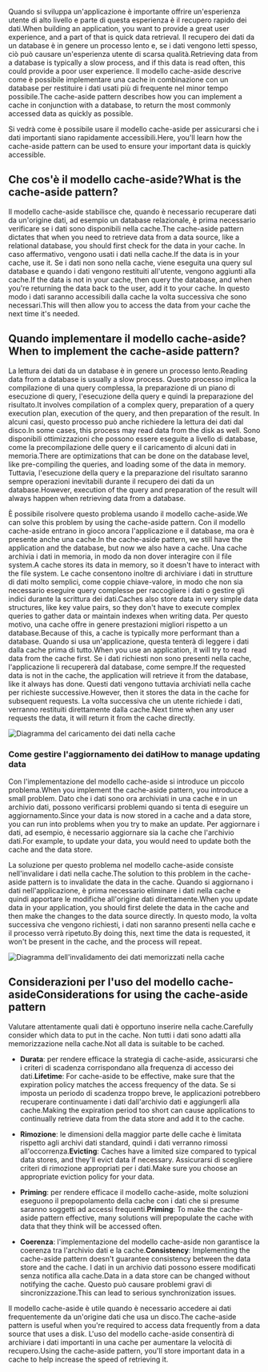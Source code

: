 <span data-ttu-id="eb8a8-101">Quando si sviluppa un'applicazione è importante offrire un'esperienza utente di alto livello e parte di questa esperienza è il recupero rapido dei dati.</span><span class="sxs-lookup"><span data-stu-id="eb8a8-101">When building an application, you want to provide a great user experience, and a part of that is quick data retrieval.</span></span> <span data-ttu-id="eb8a8-102">Il recupero dei dati da un database è in genere un processo lento e, se i dati vengono letti spesso, ciò può causare un'esperienza utente di scarsa qualità.</span><span class="sxs-lookup"><span data-stu-id="eb8a8-102">Retrieving data from a database is typically a slow process, and if this data is read often, this could provide a poor user experience.</span></span> <span data-ttu-id="eb8a8-103">Il modello cache-aside descrive come è possibile implementare una cache in combinazione con un database per restituire i dati usati più di frequente nel minor tempo possibile.</span><span class="sxs-lookup"><span data-stu-id="eb8a8-103">The cache-aside pattern describes how you can implement a cache in conjunction with a database, to return the most commonly accessed data as quickly as possible.</span></span>

<span data-ttu-id="eb8a8-104">Si vedrà come è possibile usare il modello cache-aside per assicurarsi che i dati importanti siano rapidamente accessibili.</span><span class="sxs-lookup"><span data-stu-id="eb8a8-104">Here, you'll learn how the cache-aside pattern can be used to ensure your important data is quickly accessible.</span></span>

## <a name="what-is-the-cache-aside-pattern"></a><span data-ttu-id="eb8a8-105">Che cos'è il modello cache-aside?</span><span class="sxs-lookup"><span data-stu-id="eb8a8-105">What is the cache-aside pattern?</span></span>

<span data-ttu-id="eb8a8-106">Il modello cache-aside stabilisce che, quando è necessario recuperare dati da un'origine dati, ad esempio un database relazionale, è prima necessario verificare se i dati sono disponibili nella cache.</span><span class="sxs-lookup"><span data-stu-id="eb8a8-106">The cache-aside pattern dictates that when you need to retrieve data from a data source, like a relational database, you should first check for the data in your cache.</span></span> <span data-ttu-id="eb8a8-107">In caso affermativo, vengono usati i dati nella cache.</span><span class="sxs-lookup"><span data-stu-id="eb8a8-107">If the data is in your cache, use it.</span></span> <span data-ttu-id="eb8a8-108">Se i dati non sono nella cache, viene eseguita una query sul database e quando i dati vengono restituiti all'utente, vengono aggiunti alla cache.</span><span class="sxs-lookup"><span data-stu-id="eb8a8-108">If the data is not in your cache, then query the database, and when you're returning the data back to the user, add it to your cache.</span></span> <span data-ttu-id="eb8a8-109">In questo modo i dati saranno accessibili dalla cache la volta successiva che sono necessari.</span><span class="sxs-lookup"><span data-stu-id="eb8a8-109">This will then allow you to access the data from your cache the next time it's needed.</span></span>

## <a name="when-to-implement-the-cache-aside-pattern"></a><span data-ttu-id="eb8a8-110">Quando implementare il modello cache-aside?</span><span class="sxs-lookup"><span data-stu-id="eb8a8-110">When to implement the cache-aside pattern?</span></span>

<span data-ttu-id="eb8a8-111">La lettura dei dati da un database è in genere un processo lento.</span><span class="sxs-lookup"><span data-stu-id="eb8a8-111">Reading data from a database is usually a slow process.</span></span> <span data-ttu-id="eb8a8-112">Questo processo implica la compilazione di una query complessa, la preparazione di un piano di esecuzione di query, l'esecuzione della query e quindi la preparazione del risultato.</span><span class="sxs-lookup"><span data-stu-id="eb8a8-112">It involves compilation of a complex query, preparation of a query execution plan, execution of the query, and then preparation of the result.</span></span> <span data-ttu-id="eb8a8-113">In alcuni casi, questo processo può anche richiedere la lettura dei dati dal disco.</span><span class="sxs-lookup"><span data-stu-id="eb8a8-113">In some cases, this process may read data from the disk as well.</span></span> <span data-ttu-id="eb8a8-114">Sono disponibili ottimizzazioni che possono essere eseguite a livello di database, come la precompilazione delle query e il caricamento di alcuni dati in memoria.</span><span class="sxs-lookup"><span data-stu-id="eb8a8-114">There are optimizations that can be done on the database level, like pre-compiling the queries, and loading some of the data in memory.</span></span> <span data-ttu-id="eb8a8-115">Tuttavia, l'esecuzione della query e la preparazione del risultato saranno sempre operazioni inevitabili durante il recupero dei dati da un database.</span><span class="sxs-lookup"><span data-stu-id="eb8a8-115">However, execution of the query and preparation of the result will always happen when retrieving data from a database.</span></span>

<span data-ttu-id="eb8a8-116">È possibile risolvere questo problema usando il modello cache-aside.</span><span class="sxs-lookup"><span data-stu-id="eb8a8-116">We can solve this problem by using the cache-aside pattern.</span></span> <span data-ttu-id="eb8a8-117">Con il modello cache-aside entrano in gioco ancora l'applicazione e il database, ma ora è presente anche una cache.</span><span class="sxs-lookup"><span data-stu-id="eb8a8-117">In the cache-aside pattern, we still have the application and the database, but now we also have a cache.</span></span> <span data-ttu-id="eb8a8-118">Una cache archivia i dati in memoria, in modo da non dover interagire con il file system.</span><span class="sxs-lookup"><span data-stu-id="eb8a8-118">A cache stores its data in memory, so it doesn't have to interact with the file system.</span></span> <span data-ttu-id="eb8a8-119">Le cache consentono inoltre di archiviare i dati in strutture di dati molto semplici, come coppie chiave-valore, in modo che non sia necessario eseguire query complesse per raccogliere i dati o gestire gli indici durante la scrittura dei dati.</span><span class="sxs-lookup"><span data-stu-id="eb8a8-119">Caches also store data in very simple data structures, like key value pairs, so they don't have to execute complex queries to gather data or maintain indexes when writing data.</span></span> <span data-ttu-id="eb8a8-120">Per questo motivo, una cache offre in genere prestazioni migliori rispetto a un database.</span><span class="sxs-lookup"><span data-stu-id="eb8a8-120">Because of this, a cache is typically more performant than a database.</span></span> <span data-ttu-id="eb8a8-121">Quando si usa un'applicazione, questa tenterà di leggere i dati dalla cache prima di tutto.</span><span class="sxs-lookup"><span data-stu-id="eb8a8-121">When you use an application, it will try to read data from the cache first.</span></span> <span data-ttu-id="eb8a8-122">Se i dati richiesti non sono presenti nella cache, l'applicazione li recupererà dal database, come sempre.</span><span class="sxs-lookup"><span data-stu-id="eb8a8-122">If the requested data is not in the cache, the application will retrieve it from the database, like it always has done.</span></span> <span data-ttu-id="eb8a8-123">Questi dati vengono tuttavia archiviati nella cache per richieste successive.</span><span class="sxs-lookup"><span data-stu-id="eb8a8-123">However, then it stores the data in the cache for subsequent requests.</span></span> <span data-ttu-id="eb8a8-124">La volta successiva che un utente richiede i dati, verranno restituiti direttamente dalla cache.</span><span class="sxs-lookup"><span data-stu-id="eb8a8-124">Next time when any user requests the data, it will return it from the cache directly.</span></span>

![Diagramma del caricamento dei dati nella cache](../media/8-cache-aside-set-cache.png)

### <a name="how-to-manage-updating-data"></a><span data-ttu-id="eb8a8-126">Come gestire l'aggiornamento dei dati</span><span class="sxs-lookup"><span data-stu-id="eb8a8-126">How to manage updating data</span></span>

<span data-ttu-id="eb8a8-127">Con l'implementazione del modello cache-aside si introduce un piccolo problema.</span><span class="sxs-lookup"><span data-stu-id="eb8a8-127">When you implement the cache-aside pattern, you introduce a small problem.</span></span> <span data-ttu-id="eb8a8-128">Dato che i dati sono ora archiviati in una cache e in un archivio dati, possono verificarsi problemi quando si tenta di eseguire un aggiornamento.</span><span class="sxs-lookup"><span data-stu-id="eb8a8-128">Since your data is now stored in a cache and a data store, you can run into problems when you try to make an update.</span></span> <span data-ttu-id="eb8a8-129">Per aggiornare i dati, ad esempio, è necessario aggiornare sia la cache che l'archivio dati.</span><span class="sxs-lookup"><span data-stu-id="eb8a8-129">For example, to update your data, you would need to update both the cache and the data store.</span></span>

<span data-ttu-id="eb8a8-130">La soluzione per questo problema nel modello cache-aside consiste nell'invalidare i dati nella cache.</span><span class="sxs-lookup"><span data-stu-id="eb8a8-130">The solution to this problem in the cache-aside pattern is to invalidate the data in the cache.</span></span> <span data-ttu-id="eb8a8-131">Quando si aggiornano i dati nell'applicazione, è prima necessario eliminare i dati nella cache e quindi apportare le modifiche all'origine dati direttamente.</span><span class="sxs-lookup"><span data-stu-id="eb8a8-131">When you update data in your application, you should first delete the data in the cache and then make the changes to the data source directly.</span></span> <span data-ttu-id="eb8a8-132">In questo modo, la volta successiva che vengono richiesti, i dati non saranno presenti nella cache e il processo verrà ripetuto.</span><span class="sxs-lookup"><span data-stu-id="eb8a8-132">By doing this, next time the data is requested, it won't be present in the cache, and the process will repeat.</span></span> 

![Diagramma dell'invalidamento dei dati memorizzati nella cache](../media/8-cache-aside-invalidate.png)

## <a name="considerations-for-using-the-cache-aside-pattern"></a><span data-ttu-id="eb8a8-134">Considerazioni per l'uso del modello cache-aside</span><span class="sxs-lookup"><span data-stu-id="eb8a8-134">Considerations for using the cache-aside pattern</span></span>

<span data-ttu-id="eb8a8-135">Valutare attentamente quali dati è opportuno inserire nella cache.</span><span class="sxs-lookup"><span data-stu-id="eb8a8-135">Carefully consider which data to put in the cache.</span></span> <span data-ttu-id="eb8a8-136">Non tutti i dati sono adatti alla memorizzazione nella cache.</span><span class="sxs-lookup"><span data-stu-id="eb8a8-136">Not all data is suitable to be cached.</span></span>

- <span data-ttu-id="eb8a8-137">**Durata**: per rendere efficace la strategia di cache-aside, assicurarsi che i criteri di scadenza corrispondano alla frequenza di accesso dei dati.</span><span class="sxs-lookup"><span data-stu-id="eb8a8-137">**Lifetime**: For cache-aside to be effective, make sure that the expiration policy matches the access frequency of the data.</span></span> <span data-ttu-id="eb8a8-138">Se si imposta un periodo di scadenza troppo breve, le applicazioni potrebbero recuperare continuamente i dati dall'archivio dati e aggiungerli alla cache.</span><span class="sxs-lookup"><span data-stu-id="eb8a8-138">Making the expiration period too short can cause applications to continually retrieve data from the data store and add it to the cache.</span></span>

- <span data-ttu-id="eb8a8-139">**Rimozione**: le dimensioni della maggior parte delle cache è limitata rispetto agli archivi dati standard, quindi i dati verranno rimossi all'occorrenza.</span><span class="sxs-lookup"><span data-stu-id="eb8a8-139">**Evicting**: Caches have a limited size compared to typical data stores, and they'll evict data if necessary.</span></span> <span data-ttu-id="eb8a8-140">Assicurarsi di scegliere criteri di rimozione appropriati per i dati.</span><span class="sxs-lookup"><span data-stu-id="eb8a8-140">Make sure you choose an appropriate eviction policy for your data.</span></span>

- <span data-ttu-id="eb8a8-141">**Priming**: per rendere efficace il modello cache-aside, molte soluzioni eseguono il prepopolamento della cache con i dati che si presume saranno soggetti ad accessi frequenti.</span><span class="sxs-lookup"><span data-stu-id="eb8a8-141">**Priming**: To make the cache-aside pattern effective, many solutions will prepopulate the cache with data that they think will be accessed often.</span></span>

- <span data-ttu-id="eb8a8-142">**Coerenza**: l'implementazione del modello cache-aside non garantisce la coerenza tra l'archivio dati e la cache.</span><span class="sxs-lookup"><span data-stu-id="eb8a8-142">**Consistency**: Implementing the cache-aside pattern doesn't guarantee consistency between the data store and the cache.</span></span> <span data-ttu-id="eb8a8-143">I dati in un archivio dati possono essere modificati senza notifica alla cache.</span><span class="sxs-lookup"><span data-stu-id="eb8a8-143">Data in a data store can be changed without notifying the cache.</span></span> <span data-ttu-id="eb8a8-144">Questo può causare problemi gravi di sincronizzazione.</span><span class="sxs-lookup"><span data-stu-id="eb8a8-144">This can lead to serious synchronization issues.</span></span>

<span data-ttu-id="eb8a8-145">Il modello cache-aside è utile quando è necessario accedere ai dati frequentemente da un'origine dati che usa un disco.</span><span class="sxs-lookup"><span data-stu-id="eb8a8-145">The cache-aside pattern is useful when you're required to access data frequently from a data source that uses a disk.</span></span> <span data-ttu-id="eb8a8-146">L'uso del modello cache-aside consentirà di archiviare i dati importanti in una cache per aumentare la velocità di recupero.</span><span class="sxs-lookup"><span data-stu-id="eb8a8-146">Using the cache-aside pattern, you'll store important data in a cache to help increase the speed of retrieving it.</span></span> 